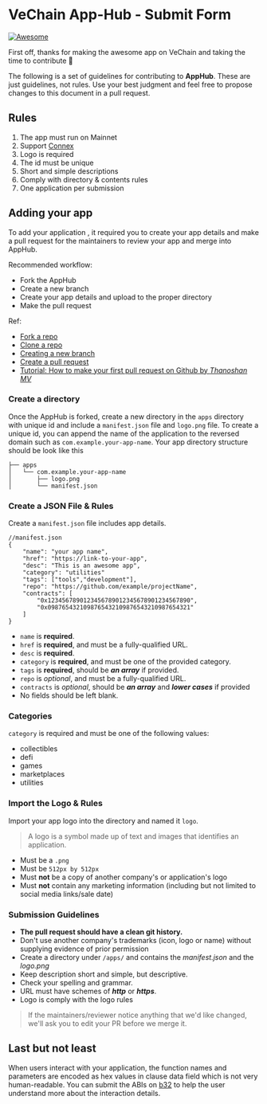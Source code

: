# VeChain App-Hub - Submit Form

[![Awesome](https://cdn.rawgit.com/sindresorhus/awesome/d7305f38d29fed78fa85652e3a63e154dd8e8829/media/badge.svg)](https://apps.vechain.org/)

First off, thanks for making the awesome app on VeChain and taking the time to contribute 💪

The following is a set of guidelines for contributing to **AppHub**. These
are just guidelines, not rules. Use your best judgment and feel free to propose changes to this document in a pull request.

## Rules
1. The app must run on Mainnet
2. Support [Connex](https://connex.vecha.in/#/)
3. Logo is required 
4. The id must be unique 
5. Short and simple descriptions 
6. Comply with directory & contents rules
7. One application per submission

## Adding your app
To add your application , it required you to create your app details and make a pull request for the maintainers to review your app and merge into AppHub.

Recommended workflow:
- Fork the AppHub
- Create a new branch
- Create your app details and upload to the proper directory
- Make the pull request

Ref: 
- [Fork a repo](https://docs.github.com/en/get-started/quickstart/fork-a-repo)
- [Clone a repo](https://docs.github.com/en/get-started/quickstart/fork-a-repo#cloning-your-forked-repository)
- [Creating a new branch](https://docs.github.com/en/pull-requests/collaborating-with-pull-requests/proposing-changes-to-your-work-with-pull-requests/creating-and-deleting-branches-within-your-repository#creating-a-branch)
- [Create a pull request](https://docs.github.com/en/pull-requests/collaborating-with-pull-requests/proposing-changes-to-your-work-with-pull-requests/creating-a-pull-request)
- [Tutorial: How to make your first pull request on Github by *Thanoshan MV*](https://www.freecodecamp.org/news/how-to-make-your-first-pull-request-on-github-3/)
### Create a directory
Once the AppHub is forked, create a new directory in the `apps` directory with unique id and include a `manifest.json` file and `logo.png` file. To create a unique id, you can append the name of the application to the reversed domain such as  `com.example.your-app-name`.  Your app directory structure should be look like this

```
├── apps
│   └── com.example.your-app-name
│       ├── logo.png
│       └── manifest.json
```

### Create a JSON File & Rules
Create a `manifest.json` file includes app details.

```
//manifest.json
{
    "name": "your app name",
    "href": "https://link-to-your-app",
    "desc": "This is an awesome app",
    "category": "utilities"
    "tags": ["tools","development"],
    "repo": "https://github.com/example/projectName",
    "contracts": [
        "0x1234567890123456789012345678901234567890",
        "0x0987654321098765432109876543210987654321"
    ]
}
```

- `name` is **required**.
- `href` is **required**, and must be a fully-qualified URL.
- `desc` is **required**.
- `category` is **required**, and must be one of the provided category.
- `tags` is **required**, should be ***an array*** if provided.
- `repo` is *optional*, and must be a fully-qualified URL.
- `contracts` is *optional*, should be ***an array*** and ***lower cases*** if provided
- No fields should be left blank.

### Categories
`category` is required and must be one of the following values:

- collectibles
- defi
- games
- marketplaces
- utilities

### Import the Logo & Rules
Import your app logo into the directory and named it `logo`.
> A logo is a symbol made up of text and images that identifies an application.

- Must be a `.png`
- Must be `512px by 512px`
- Must **not** be a copy of another company's or application's logo
- Must **not** contain any marketing information (including but not limited to social media links/sale date)


### Submission Guidelines
- **The pull request should have a clean git history.**
- Don't use another company's trademarks (icon, logo or name) without supplying evidence of prior permission
- Create a directory under `/apps/` and contains the *manifest.json* and the *logo.png*
- Keep description short and simple, but descriptive.
- Check your spelling and grammar.
- URL must have schemes of ***http*** or ***https***.
- Logo is comply with the logo rules

> If the maintainers/reviewer notice anything that we'd like changed, we'll ask you to edit your PR before we merge it. 

## Last but not least
When users interact with your application, the function names and parameters are encoded as hex values in clause data field which is not very human-readable. You can submit the ABIs on [b32](https://github.com/vechain/b32) to help the user understand more about the interaction details.
